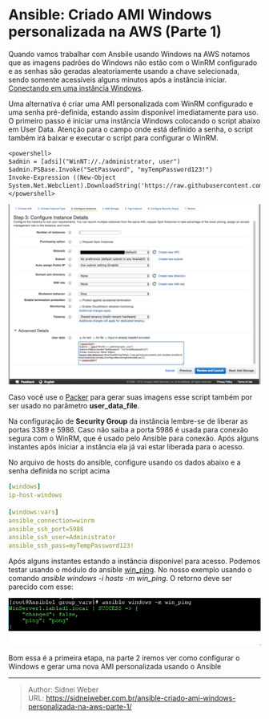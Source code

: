 # Ansible: Criado AMI Windows personalizada na AWS (Parte 1)


Quando vamos trabalhar com Ansbile usando Windows na AWS notamos que as imagens padrões do Windows não estão com o WinRM configurado e as senhas são geradas aleatoriamente usando a chave selecionada, sendo somente acessíveis alguns minutos após a instância iniciar. [Conectando em uma instância Windows](https://docs.aws.amazon.com/AWSEC2/latest/WindowsGuide/connecting_to_windows_instance.html).

Uma alternativa é criar uma AMI personalizada com WinRM configurado e uma senha pré-definida, estando assim disponível imediatamente para uso. O primeiro passo é iniciar uma instância Windows colocando o script abaixo em User Data. Atenção para o campo onde está definido a senha, o script também irá baixar e executar o script para configurar o WinRM.

```
<powershell>
$admin = [adsi]("WinNT://./administrator, user")
$admin.PSBase.Invoke("SetPassword", "myTempPassword123!")
Invoke-Expression ((New-Object System.Net.Webclient).DownloadString('https://raw.githubusercontent.com/ansible/ansible/devel/examples/scripts/ConfigureRemotingForAnsible.ps1'))
</powershell>
```

![UserData](/img/aws-ami/user-data.png)

Caso você use o [Packer](https://www.packer.io) para gerar suas imagens esse script também por ser usado no parâmetro **user_data_file**.

Na configuração de **Security Group** da instância lembre-se de liberar as portas 3389 e 5986. Caso não saiba a porta 5986 é usada para conexão segura com o WinRM, que é usado pelo Ansible para conexão. Após alguns instantes após iniciar a instância ela já vai estar liberada para o acesso.

No arquivo de hosts do ansible, configure usando os dados abaixo e a senha definida no script acima

```yaml
[windows]
ip-host-windows

[windows:vars]
ansible_connection=winrm
ansible_ssh_port=5986
ansible_ssh_user=Administrator
ansible_ssh_pass=myTempPassword123!
```

Após alguns instantes estando a instância disponível para acesso. Podemos testar usando o módulo do ansible [win_ping](https://docs.ansible.com/ansible/latest/modules/win_ping_module.html). No nosso exemplo usando o comando *ansible windows -i hosts -m win_ping*. O retorno deve ser parecido com esse:

![Win Ping](/img/aws-ami/win-ping.png) 

Bom essa é a primeira etapa, na parte 2 iremos ver como configurar o Windows e gerar uma nova AMI personalizada usando o Ansible


---

> Author: Sidnei Weber  
> URL: https://sidneiweber.com.br/ansible-criado-ami-windows-personalizada-na-aws-parte-1/  

